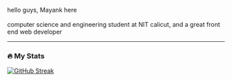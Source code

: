
hello guys, Mayank here<br></br>
computer science and engineering student at NIT calicut, and a great front end web developer

---
### :fire: My Stats
[![GitHub Streak](https://github-readme-streak-stats.herokuapp.com?user=71203mayank&theme=dark&date_format=j%20M%5B%20Y%5D)](https://git.io/streak-stats)

